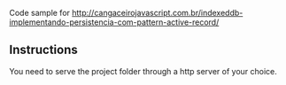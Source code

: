 Code sample for http://cangaceirojavascript.com.br/indexeddb-implementando-persistencia-com-pattern-active-record/

## Instructions

You need to serve the project folder through a http server of your choice.